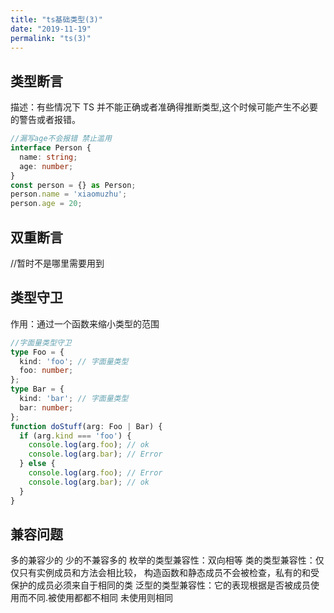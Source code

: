 ```yaml
---
title: "ts基础类型(3)"
date: "2019-11-19"
permalink: "ts(3)"
---
```

## 类型断言
描述：有些情况下 TS 并不能正确或者准确得推断类型,这个时候可能产生不必要的警告或者报错。
```typescript
//漏写age不会报错 禁止滥用
interface Person {
  name: string;
  age: number;
}
const person = {} as Person;
person.name = 'xiaomuzhu';
person.age = 20;
```

## 双重断言
//暂时不是哪里需要用到

## 类型守卫
作用：通过一个函数来缩小类型的范围
```typescript
//字面量类型守卫
type Foo = {
  kind: 'foo'; // 字面量类型
  foo: number;
};
type Bar = {
  kind: 'bar'; // 字面量类型
  bar: number;
};
function doStuff(arg: Foo | Bar) {
  if (arg.kind === 'foo') {
    console.log(arg.foo); // ok
    console.log(arg.bar); // Error
  } else {
    console.log(arg.foo); // Error
    console.log(arg.bar); // ok
  }
}
```
## 兼容问题
多的兼容少的
少的不兼容多的
枚举的类型兼容性：双向相等
类的类型兼容性：仅仅只有实例成员和方法会相比较，
构造函数和静态成员不会被检查，私有的和受保护的成员必须来自于相同的类
泛型的类型兼容性：它的表现根据是否被成员使用而不同.被使用都都不相同 未使用则相同